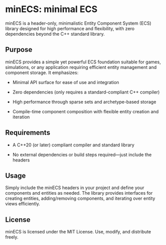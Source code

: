 # minECS: minimal ECS

minECS is a header-only, minimalistic Entity Component System (ECS) library designed for high performance and flexibility, with zero dependencies beyond the C++ standard library.

## Purpose

minECS provides a simple yet powerful ECS foundation suitable for games, simulations, or any application requiring efficient entity management and component storage. It emphasizes:

- Minimal API surface for ease of use and integration

- Zero dependencies (only requires a standard-compliant C++ compiler)

- High performance through sparse sets and archetype-based storage

- Compile-time component composition with flexible entity creation and iteration

## Requirements

- A C++20 (or later) compliant compiler and standard library

- No external dependencies or build steps required—just include the headers

## Usage

Simply include the minECS headers in your project and define your components and entities as needed. The library provides interfaces for creating entities, adding/removing components, and iterating over entity views efficiently.

## License

minECS is licensed under the MIT License. Use, modify, and distribute freely.